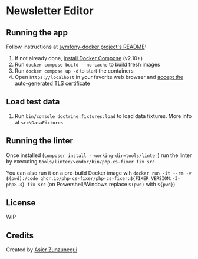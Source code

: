 # Newsletter Editor

## Running the app

Follow instructions at [symfony-docker project's README](https://github.com/dunglas/symfony-docker/blob/main/README.md):

1. If not already done, [install Docker Compose](https://docs.docker.com/compose/install/) (v2.10+)
2. Run `docker compose build --no-cache` to build fresh images
3. Run `docker compose up -d` to start the containers
4. Open `https://localhost` in your favorite web browser and [accept the auto-generated TLS certificate](https://stackoverflow.com/a/15076602/1352334)

## Load test data

1. Run `bin/console doctrine:fixtures:load` to load data fixtures. More info at `src\DataFixtures`.

## Running the linter

Once installed (`composer install --working-dir=tools/linter`) run the linter by executing `tools/linter/vendor/bin/php-cs-fixer fix src`

You can also run it on a pre-build Docker image wih `docker run -it --rm -v $(pwd):/code ghcr.io/php-cs-fixer/php-cs-fixer:${FIXER_VERSION:-3-php8.3} fix src` (on Powershell/Windows replace `$(pwd)` with `${pwd}`)

## License

WIP

## Credits

Created by [Asier Zunzunegui](https://github.com/AsierZunzu)
